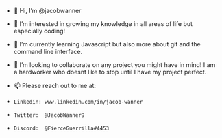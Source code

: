 - 👋 Hi, I’m @jacobwanner

- 👀 I’m interested in growing my knowledge in all areas of life but especially coding!

- 🌱 I’m currently learning Javascript but also more about git and the command line interface.

- 💞️ I’m looking to collaborate on any project you might have in mind! I am a hardworker who doesnt like to stop until I have my project perfect.

- 📫 Please reach out to me at: 
-     Linkedin: www.linkedin.com/in/jacob-wanner
-     Twitter:  @JacobWanner9
-     Discord:  @FierceGuerrilla#4453
